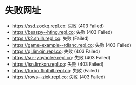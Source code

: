 # 失败网址
- https://ssd.zockq.repl.co: 失败 (403
Failed)
- https://beaspy--hting.repl.co: 失败 (403
Failed)
- https://k2.shilh.repl.co: 失败 (Failed)
- https://game-example--rdianc.repl.co: 失败 (403
Failed)
- https://qi.limqin.repl.co: 失败 (403
Failed)
- https://su--yoyholee.repl.co: 失败 (403
Failed)
- https://jsn.limkon.repl.co: 失败 (403
Failed)
- https://turbo.flinthill.repl.co: 失败 (Failed)
- https://rows--zixk.repl.co: 失败 (403
Failed)
